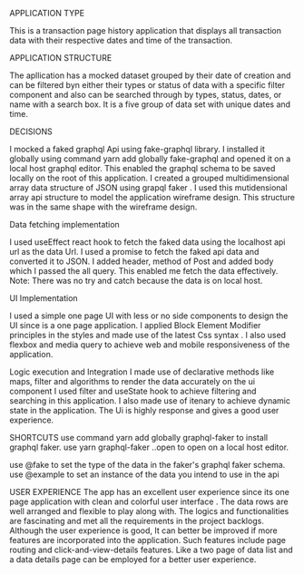 
APPLICATION TYPE


 This is a transaction page history application that displays all transaction data with their respective dates and time of the transaction.


APPLICATION STRUCTURE

The apllication has a mocked dataset grouped by their date of creation and can be filtered byn either their types or status of data with a specific filter component and also can be searched through by types, status, dates, or name with a search box.
It is a five group of data set with unique dates and time. 


DECISIONS

I mocked a faked graphql Api using fake-graphql library. I installed it globally using command yarn add globally fake-graphql and opened it on a local host graphql editor.
This enabled the graphql schema  to be saved locally on the root of this application.
I created a grouped multidimensional array data structure of JSON  using grapql faker . I used this mutidensional array api structure to model the application wireframe design.
This structure was in the same shape with the wireframe design. 
   
   Data fetching implementation
   
   I used useEffect react hook to fetch the faked data using the localhost api url as the data Url. 
   I used a promise to fetch the faked api data and converted it to JSON. 
   I added header, method of Post and added body which I passed the all query. This enabled me fetch the data effectively. 
   Note: There was no try and catch because the data is on local host.
   

   UI Implementation

   I used a simple one page UI  with less or no side components to design the UI since is a one page application.
   I applied Block Element Modifier principles in the styles and made use of the latest Css syntax .
   I also used flexbox and media query  to achieve web and mobile responsiveness of the  application.


   Logic execution and Integration
   I made use of declarative methods like maps, filter and algorithms to render the data accurately on the ui component
   I used filter and useState hook to achieve filtering and searching in this application.
   I also made use of itenary to achieve dynamic state in the application. The Ui is highly response and gives a good user experience.


   SHORTCUTS
   use command yarn add globally graphql-faker to install graphql faker.
   use yarn graphql-faker ..open to open on a local host editor.

   use @fake to set the type of the data in the faker's graphql faker schema.
   use @example to set an instance of the data you intend to use in the api



   USER EXPERIENCE
    The app has an excellent user experience since its one page application with clean and colorful user interface .
     The data rows are well arranged and flexible to play along with.
     The logics and functionalities are fascinating and met all the requirements in the project backlogs.
     Although the user experience is good, It can better be improved if more features are incorporated into the application. Such features include page routing and click-and-view-details features. Like a two page of data list and a data details page can be employed for a better user experience.



 



